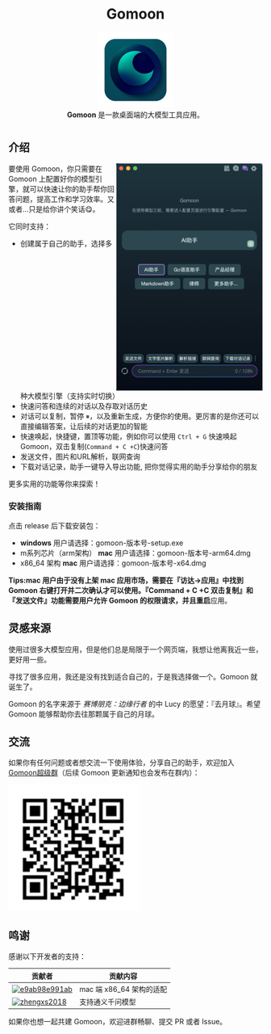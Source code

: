 <h1 align="center">Gomoon</h1>
<div align="center">
<img order-radius="100px" height="150px" src="https://github.com/wizardAEI/blog-images/blob/main/gomoon-icon.png" alt=""/>
<div><b>Gomoon</b> 是一款桌面端的大模型工具应用。</div>
</div>

<h1 align="center"> </h1>

## 介绍

<img order-radius="100px" align="right"  height="450px" src="https://github.com/wizardAEI/blog-images/blob/main/gomoon-jietu3.jpg" alt=""/>

要使用 Gomoon，你只需要在 Gomoon 上配置好你的模型引擎，就可以快速让你的助手帮你回答问题，提高工作和学习效率。又或者...只是给你讲个笑话😋。

它同时支持：

- 创建属于自己的助手，选择多种大模型引擎（支持实时切换）
- 快速问答和连续的对话以及存取对话历史
- 对话可以复制，暂停 ⏸，以及重新生成，方便你的使用。更厉害的是你还可以直接编辑答案，让后续的对话更加的智能
- 快速唤起，快捷键，置顶等功能，例如你可以使用 `Ctrl + G` 快速唤起 Gomoon，双击复制(`Command + C +C`)快速问答
- 发送文件，图片和URL解析，联网查询
- 下载对话记录，助手一键导入导出功能, 把你觉得实用的助手分享给你的朋友

更多实用的功能等你来探索！

### 安装指南

点击 release 后下载安装包：

- **windows** 用户请选择：gomoon-版本号-setup.exe
- m系列芯片（arm架构） **mac** 用户请选择：gomoon-版本号-arm64.dmg
- x86_64 架构 **mac** 用户请选择：gomoon-版本号-x64.dmg

**Tips:**mac 用户由于没有上架 mac 应用市场，需要在『**访达**→应用』中找到 Gomoon 右键打开并二次确认才可以使用。『Command + C +C 双击复制』和『发送文件』功能需要用户允许 Gomoon 的权限请求，并且**重启**应用。

## 灵感来源

使用过很多大模型应用，但是他们总是局限于一个网页端，我想让他离我近一些，更好用一些。

寻找了很多应用，我还是没有找到适合自己的，于是我选择做一个。Gomoon 就诞生了。

Gomoon 的名字来源于 _赛博朋克：边缘行者_ 的中 Lucy 的愿望：『去月球』。希望 Gomoon 能够帮助你去往那颗属于自己的月球。

## 交流

如果你有任何问题或者想交流一下使用体验，分享自己的助手，欢迎加入[Gomoon超级群](https://imdodo.com/s/263031?inv=VERBM)（后续 Gomoon 更新通知也会发布在群内）：

<img order-radius="100px"  height="250px" src="https://github.com/wizardAEI/blog-images/blob/main/groupcode.jpg" alt=""/>

## 鸣谢

感谢以下开发者的支持：

| 贡献者                                                                                          | 贡献内容                 |
| ----------------------------------------------------------------------------------------------- | ------------------------ |
| [![e9ab98e991ab](https://github.com/e9ab98e991ab.png?size=50)](https://github.com/e9ab98e991ab) | mac 端 x86_64 架构的适配 |
| [![zhengxs2018](https://github.com/zhengxs2018.png?size=50)](https://github.com/zhengxs2018)    | 支持通义千问模型         |

如果你也想一起共建 Gomoon，欢迎进群畅聊、提交 PR 或者 Issue。
